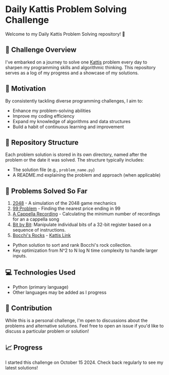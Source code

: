 # Daily Kattis Problem Solving Challenge

Welcome to my Daily Kattis Problem Solving repository! 👋

## 🎯 Challenge Overview

I've embarked on a journey to solve one [Kattis](https://open.kattis.com/) problem every day to sharpen my programming skills and algorithmic thinking. This repository serves as a log of my progress and a showcase of my solutions.

## 🚀 Motivation

By consistently tackling diverse programming challenges, I aim to:
- Enhance my problem-solving abilities
- Improve my coding efficiency
- Expand my knowledge of algorithms and data structures
- Build a habit of continuous learning and improvement

## 📁 Repository Structure

Each problem solution is stored in its own directory, named after the problem or the date it was solved. The structure typically includes:

- The solution file (e.g., `problem_name.py`)
- A README.md explaining the problem and approach (when applicable)

## 🧩 Problems Solved So Far

1. [2048](./2048/README.md) - A simulation of the 2048 game mechanics
2. [99 Problem](./99-Problem/README.md) - Finding the nearest price ending in 99
3. [A Cappella Recording](./a-capella-recording/README.md) - Calculating the minimum number of recordings for an a cappella song
4. [Bit by Bit](./bit-by-bit/README.md): Manipulate individual bits of a 32-bit register based on a sequence of instructions.
5. [Bocchi's Rocks](bocchi's-rocks/README.md) - [Kattis Link](https://open.kattis.com/problems/bocchinorokku)
  - Python solution to sort and rank Bocchi's rock collection.
  - Key optimization from N^2 to N log N time complexity to handle larger inputs.

## 💻 Technologies Used

- Python (primary language)
- Other languages may be added as I progress

## 🤝 Contribution

While this is a personal challenge, I'm open to discussions about the problems and alternative solutions. Feel free to open an issue if you'd like to discuss a particular problem or solution!

## 📈 Progress

I started this challenge on October 15 2024. Check back regularly to see my latest solutions!

